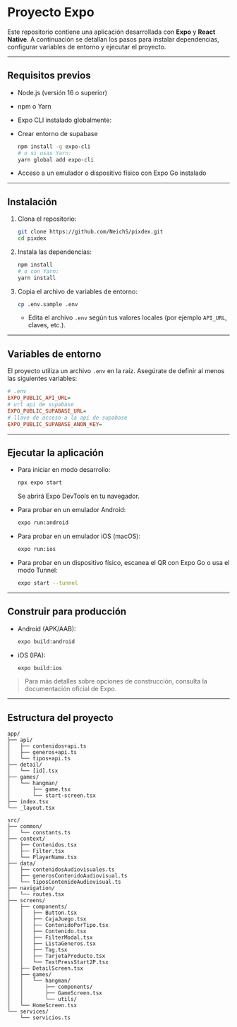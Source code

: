 # Proyecto Expo

Este repositorio contiene una aplicación desarrollada con **Expo** y **React Native**. A continuación se detallan los pasos para instalar dependencias, configurar variables de entorno y ejecutar el proyecto.

---

## Requisitos previos

* Node.js (versión 16 o superior)
* npm o Yarn
* Expo CLI instalado globalmente:
* Crear entorno de supabase

  ```bash
  npm install -g expo-cli
  # o si usas Yarn:
  yarn global add expo-cli
  ```
* Acceso a un emulador o dispositivo físico con Expo Go instalado

---

## Instalación

1. Clona el repositorio:

   ```bash
   git clone https://github.com/NeichS/pixdex.git
   cd pixdex
   ```

2. Instala las dependencias:

   ```bash
   npm install
   # o con Yarn:
   yarn install
   ```

3. Copia el archivo de variables de entorno:

   ```bash
   cp .env.sample .env
   ```

   * Edita el archivo `.env` según tus valores locales (por ejemplo `API_URL`, claves, etc.).

---

## Variables de entorno

El proyecto utiliza un archivo `.env` en la raíz. Asegúrate de definir al menos las siguientes variables:

```ini
# .env
EXPO_PUBLIC_API_URL=
# url api de supabase
EXPO_PUBLIC_SUPABASE_URL=
# llave de acceso a la api de supabase
EXPO_PUBLIC_SUPABASE_ANON_KEY=
```

---

## Ejecutar la aplicación

* Para iniciar en modo desarrollo:

  ```bash
  npx expo start
  ```

  Se abrirá Expo DevTools en tu navegador.

* Para probar en un emulador Android:

  ```bash
  expo run:android
  ```

* Para probar en un emulador iOS (macOS):

  ```bash
  expo run:ios
  ```

* Para probar en un dispositivo físico, escanea el QR con Expo Go o usa el modo Tunnel:

  ```bash
  expo start --tunnel
  ```

---

## Construir para producción

* Android (APK/AAB):

  ```bash
  expo build:android
  ```

* iOS (IPA):

  ```bash
  expo build:ios
  ```

> Para más detalles sobre opciones de construcción, consulta la documentación oficial de Expo.

---

## Estructura del proyecto

```
app/
├── api/
│   ├── contenidos+api.ts
│   ├── generos+api.ts
│   └── tipos+api.ts
├── detail/
│   └── [id].tsx
├── games/
│   └── hangman/
│       ├── game.tsx
│       └── start-screen.tsx
├── index.tsx
└── _layout.tsx

src/
├── common/
│   └── constants.ts
├── context/
│   ├── Contenidos.tsx
│   ├── Filter.tsx
│   └── PlayerName.tsx
├── data/
│   ├── contenidosAudiovisuales.ts
│   ├── generosContenidoAudiovisual.ts
│   └── tiposContenidoAudiovisual.ts
├── navigation/
│   └── routes.tsx
├── screens/
│   ├── components/
│   │   ├── Button.tsx
│   │   ├── CajaJuego.tsx
│   │   ├── ContenidoPorTipo.tsx
│   │   ├── Contenido.tsx
│   │   ├── FilterModal.tsx
│   │   ├── ListaGeneros.tsx
│   │   ├── Tag.tsx
│   │   ├── TarjetaProducto.tsx
│   │   └── TextPressStart2P.tsx
│   ├── DetailScreen.tsx
│   ├── games/
│   │   └── hangman/
│   │       ├── components/
│   │       ├── GameScreen.tsx
│   │       └── utils/
│   └── HomeScreen.tsx
└── services/
    └── servicios.ts
```

